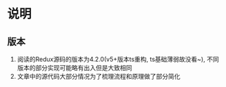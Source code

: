 # 说明

## 版本
  1. 阅读的Redux源码的版本为4.2.0(v5+版本ts重构, ts基础薄弱故没看~), 不同版本的部分实现可能略有出入但是大致相同
  2. 文章中的源代码大部分情况为了梳理流程和原理做了部分简化